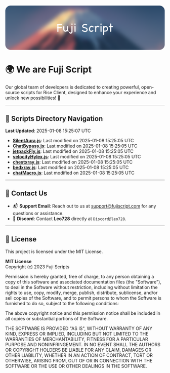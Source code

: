![Banner](.github/b.webp)

# 🌍 **We are Fuji Script**

Our global team of developers is dedicated to creating powerful, open-source scripts for Rise Client, designed to enhance your experience and unlock new possibilities! 🌟

---
<!-- SCRIPTS_NAVIGATION_START -->
## 📂 **Scripts Directory Navigation**

**Last Updated**: 2025-01-08 15:25:07 UTC

- **[SilentAura.js](scripts/SilentAura.js)**: Last modified on 2025-01-08 15:25:05 UTC
- **[ChatBypass.js](scripts/ChatBypass.js)**: Last modified on 2025-01-08 15:25:05 UTC
- **[jetpackFly.js](scripts/jetpackFly.js)**: Last modified on 2025-01-08 15:25:05 UTC
- **[velocityHylex.js](scripts/velocityHylex.js)**: Last modified on 2025-01-08 15:25:05 UTC
- **[chestxray.js](scripts/chestxray.js)**: Last modified on 2025-01-08 15:25:05 UTC
- **[bedxray.js](scripts/bedxray.js)**: Last modified on 2025-01-08 15:25:05 UTC
- **[chatMacro.js](scripts/chatMacro.js)**: Last modified on 2025-01-08 15:25:05 UTC

<!-- SCRIPTS_NAVIGATION_END -->

---

## 💬 **Contact Us**  
- 📬 **Support Email**: Reach out to us at [support@fujiscript.com](mailto:support@fujiscript.com) for any questions or assistance.  
- 💬 **Discord**: Contact **Leo728** directly at `Discord@leo728`.

---

## 📜 **License**

This project is licensed under the MIT License.  

**MIT License**  
Copyright (c) 2023 Fuji Scripts  

Permission is hereby granted, free of charge, to any person obtaining a copy of this software and associated documentation files (the "Software"), to deal in the Software without restriction, including without limitation the rights to use, copy, modify, merge, publish, distribute, sublicense, and/or sell copies of the Software, and to permit persons to whom the Software is furnished to do so, subject to the following conditions:  

The above copyright notice and this permission notice shall be included in all copies or substantial portions of the Software.  

THE SOFTWARE IS PROVIDED "AS IS", WITHOUT WARRANTY OF ANY KIND, EXPRESS OR IMPLIED, INCLUDING BUT NOT LIMITED TO THE WARRANTIES OF MERCHANTABILITY, FITNESS FOR A PARTICULAR PURPOSE AND NONINFRINGEMENT. IN NO EVENT SHALL THE AUTHORS OR COPYRIGHT HOLDERS BE LIABLE FOR ANY CLAIM, DAMAGES OR OTHER LIABILITY, WHETHER IN AN ACTION OF CONTRACT, TORT OR OTHERWISE, ARISING FROM, OUT OF OR IN CONNECTION WITH THE SOFTWARE OR THE USE OR OTHER DEALINGS IN THE SOFTWARE.  
